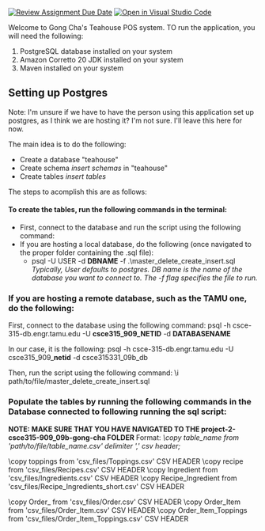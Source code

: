 [![Review Assignment Due Date](https://classroom.github.com/assets/deadline-readme-button-24ddc0f5d75046c5622901739e7c5dd533143b0c8e959d652212380cedb1ea36.svg)](https://classroom.github.com/a/VBB5K7qa)
[![Open in Visual Studio Code](https://classroom.github.com/assets/open-in-vscode-718a45dd9cf7e7f842a935f5ebbe5719a5e09af4491e668f4dbf3b35d5cca122.svg)](https://classroom.github.com/online_ide?assignment_repo_id=12084639&assignment_repo_type=AssignmentRepo)

Welcome to Gong Cha's Teahouse POS system. TO run the application, you will need the following:

1. PostgreSQL database installed on your system
2. Amazon Corretto 20 JDK installed on your system
3. Maven installed on your system

## Setting up Postgres
Note: I'm unsure if we have to have the person using this application set up postgres, as I think we are hosting it? I'm not sure. I'll leave this here for now.

The main idea is to do the following:
- Create a database "teahouse"
- Create schema *insert schemas*  in "teahouse"
- Create tables *insert tables*

The steps to acomplish this are as follows:
#### To create the tables, run the following commands in the terminal:
- First, connect to the database and run the script using the following command:
- If you are hosting a local database, do the following (once navigated to the proper folder containing the .sql file):
    - psql -U USER -d **DBNAME** -f .\master_delete_create_insert.sql
        *Typically, User defaults to postgres. DB name is the name of the database you want to connect to. The -f flag specifies the file to run.*

### If you are hosting a remote database, such as the TAMU one, do the following:

First, connect to the database using the following command:
psql -h csce-315-db.engr.tamu.edu -U **csce315_909_NETID** -d **DATABASENAME**

In our case, it is the following: psql -h csce-315-db.engr.tamu.edu -U csce315_909_**netid** -d csce315331_09b_db

Then, run the script using the following command:
\i path/to/file/master_delete_create_insert.sql

### Populate the tables by running the following commands in the Database connected to following running the sql script:
**NOTE: MAKE SURE THAT YOU HAVE NAVIGATED TO THE project-2-csce315-909_09b-gong-cha FOLDER**
Format: *\copy table_name from 'path/to/file/table_name.csv' delimiter ',' csv header;*

\copy toppings from 'csv_files/Toppings.csv' CSV HEADER
\copy recipe from 'csv_files/Recipes.csv' CSV HEADER
\copy Ingredient from 'csv_files/Ingredients.csv' CSV HEADER
\copy Recipe_Ingredient from 'csv_files/Recipe_Ingredients_short.csv' CSV HEADER

\copy Order_ from 'csv_files/Order.csv' CSV HEADER
\copy Order_Item from 'csv_files/Order_Item.csv' CSV HEADER
\copy Order_Item_Toppings from 'csv_files/Order_Item_Toppings.csv' CSV HEADER


